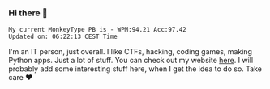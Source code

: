 ### Hi there 👋
<!-- PB START -->
```
My current MonkeyType PB is - WPM:94.21 Acc:97.42
Updated on: 06:22:13 CEST Time
```
<!-- PB END -->
I'm an IT person, just overall. I like CTFs, hacking, coding games, making Python apps. Just a lot of stuff.
You can check out my website [here](https://skill3472.github.io/).
I will probably add some interesting stuff here, when I get the idea to do so. Take care ❤️
